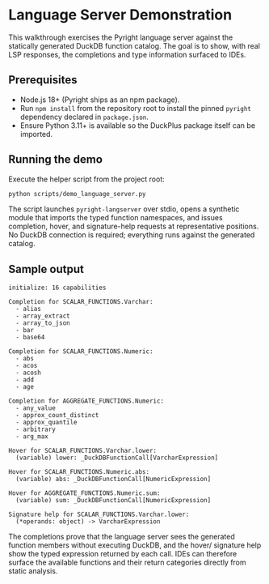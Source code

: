 # Language Server Demonstration

This walkthrough exercises the Pyright language server against the statically generated DuckDB function catalog. The goal is to
show, with real LSP responses, the completions and type information surfaced to IDEs.

## Prerequisites

* Node.js 18+ (Pyright ships as an npm package).
* Run `npm install` from the repository root to install the pinned `pyright` dependency declared in `package.json`.
* Ensure Python 3.11+ is available so the DuckPlus package itself can be imported.

## Running the demo

Execute the helper script from the project root:

```bash
python scripts/demo_language_server.py
```

The script launches `pyright-langserver` over stdio, opens a synthetic module that imports the typed function namespaces, and
issues completion, hover, and signature-help requests at representative positions. No DuckDB connection is required; everything
runs against the generated catalog.

## Sample output

```
initialize: 16 capabilities

Completion for SCALAR_FUNCTIONS.Varchar:
  - alias
  - array_extract
  - array_to_json
  - bar
  - base64

Completion for SCALAR_FUNCTIONS.Numeric:
  - abs
  - acos
  - acosh
  - add
  - age

Completion for AGGREGATE_FUNCTIONS.Numeric:
  - any_value
  - approx_count_distinct
  - approx_quantile
  - arbitrary
  - arg_max

Hover for SCALAR_FUNCTIONS.Varchar.lower:
  (variable) lower: _DuckDBFunctionCall[VarcharExpression]

Hover for SCALAR_FUNCTIONS.Numeric.abs:
  (variable) abs: _DuckDBFunctionCall[NumericExpression]

Hover for AGGREGATE_FUNCTIONS.Numeric.sum:
  (variable) sum: _DuckDBFunctionCall[NumericExpression]

Signature help for SCALAR_FUNCTIONS.Varchar.lower:
  (*operands: object) -> VarcharExpression
```

The completions prove that the language server sees the generated function members without executing DuckDB, and the hover/
signature help show the typed expression returned by each call. IDEs can therefore surface the available functions and their
return categories directly from static analysis.


